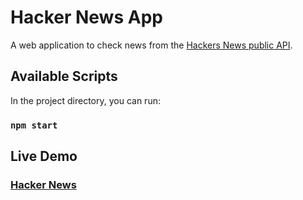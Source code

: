 # Hacker News App

A web application to check news from the [Hackers News public API](https://hn.algolia.com/api).

## Available Scripts 

In the project directory, you can run:

### `npm start`

## Live Demo
### [Hacker News](https://hacker-news-framework-app.netlify.app/)

